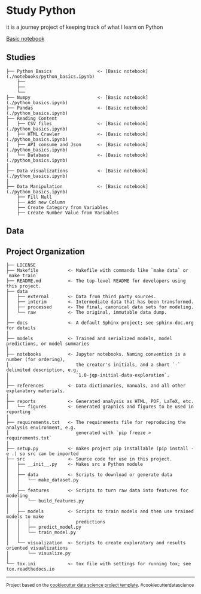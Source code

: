 Study Python
==============================
it is a journey project of keeping track of what I learn on Python


[Basic notebook](./notebooks/python_basics.ipynb)


Studies
------------
  
    ├── Python Basics                 <- [Basic notebook](./notebooks/python_basics.ipynb)
        ├──
        ├──
        └──
    ├── Numpy                         <- [Basic notebook](./python_basics.ipynb)
    ├── Pandas                        <- [Basic notebook](./python_basics.ipynb)
    ├── Reading Content
    │   ├── CSV files                 <- [Basic notebook](./python_basics.ipynb)
    │   ├── HTML Crawler              <- [Basic notebook](./python_basics.ipynb)
    │   ├── API consume and Json      <- [Basic notebook](./python_basics.ipynb)
    │   └── Database                  <- [Basic notebook](./python_basics.ipynb)
    │
    ├── Data visualizations           <- [Basic notebook](./python_basics.ipynb)
    │
    ├── Data Manipulation             <- [Basic notebook](./python_basics.ipynb)
        ├── Fill Null
        ├── Add new Column
        ├── Create Category from Variables
        ├── Create Number Value from Variables

Data
------------



Project Organization
------------

    ├── LICENSE
    ├── Makefile           <- Makefile with commands like `make data` or `make train`
    ├── README.md          <- The top-level README for developers using this project.
    ├── data
    │   ├── external       <- Data from third party sources.
    │   ├── interim        <- Intermediate data that has been transformed.
    │   ├── processed      <- The final, canonical data sets for modeling.
    │   └── raw            <- The original, immutable data dump.
    │
    ├── docs               <- A default Sphinx project; see sphinx-doc.org for details
    │
    ├── models             <- Trained and serialized models, model predictions, or model summaries
    │
    ├── notebooks          <- Jupyter notebooks. Naming convention is a number (for ordering),
    │                         the creator's initials, and a short `-` delimited description, e.g.
    │                         `1.0-jqp-initial-data-exploration`.
    │
    ├── references         <- Data dictionaries, manuals, and all other explanatory materials.
    │
    ├── reports            <- Generated analysis as HTML, PDF, LaTeX, etc.
    │   └── figures        <- Generated graphics and figures to be used in reporting
    │
    ├── requirements.txt   <- The requirements file for reproducing the analysis environment, e.g.
    │                         generated with `pip freeze > requirements.txt`
    │
    ├── setup.py           <- makes project pip installable (pip install -e .) so src can be imported
    ├── src                <- Source code for use in this project.
    │   ├── __init__.py    <- Makes src a Python module
    │   │
    │   ├── data           <- Scripts to download or generate data
    │   │   └── make_dataset.py
    │   │
    │   ├── features       <- Scripts to turn raw data into features for modeling
    │   │   └── build_features.py
    │   │
    │   ├── models         <- Scripts to train models and then use trained models to make
    │   │   │                 predictions
    │   │   ├── predict_model.py
    │   │   └── train_model.py
    │   │
    │   └── visualization  <- Scripts to create exploratory and results oriented visualizations
    │       └── visualize.py
    │
    └── tox.ini            <- tox file with settings for running tox; see tox.readthedocs.io


--------

<p><small>Project based on the <a target="_blank" href="https://drivendata.github.io/cookiecutter-data-science/">cookiecutter data science project template</a>. #cookiecutterdatascience</small></p>

